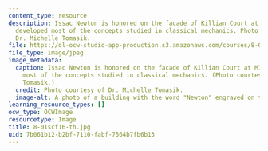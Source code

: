 ```yaml
---
content_type: resource
description: Issac Newton is honored on the facade of Killian Court at MIT. Newton
  developed most of the concepts studied in classical mechanics. Photo courtesy of
  Dr. Michelle Tomasik.
file: https://ol-ocw-studio-app-production.s3.amazonaws.com/courses/8-01sc-classical-mechanics-fall-2016/7b061b12b2bf7110fabf7564b7fb6b13_8-01scf16-th.jpg
file_type: image/jpeg
image_metadata:
  caption: Issac Newton is honored on the facade of Killian Court at MIT. Newton developed
    most of the concepts studied in classical mechanics. (Photo courtesy of Dr. Michelle
    Tomasik.)
  credit: Photo courtesy of Dr. Michelle Tomasik.
  image-alt: A photo of a building with the word "Newton" engraved on the side.
learning_resource_types: []
ocw_type: OCWImage
resourcetype: Image
title: 8-01scf16-th.jpg
uid: 7b061b12-b2bf-7110-fabf-7564b7fb6b13
---
```

